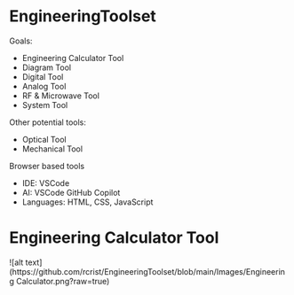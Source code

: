 # EngineeringToolset

Goals:
 - Engineering Calculator Tool
 - Diagram Tool
 - Digital Tool
 - Analog Tool
 - RF & Microwave Tool
 - System Tool

Other potential tools:
 - Optical Tool
 - Mechanical Tool

Browser based tools
 - IDE: VSCode
 - AI: VSCode GitHub Copilot
 - Languages: HTML, CSS, JavaScript

<h1>Engineering Calculator Tool</h1>
![alt text](https://github.com/rcrist/EngineeringToolset/blob/main/Images/Engineering Calculator.png?raw=true)
